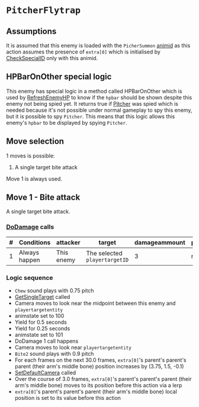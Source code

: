 # `PitcherFlytrap`

## Assumptions
It is assumed that this enemy is loaded with the `PicherSummon` [animid](../../../Enums%20and%20IDs/AnimIDs.md) as this action assumes the presence of `extra[0]` which is initialised by [CheckSpecialID](../../../Entities/EntityControl/Notable%20methods/CheckSpecialID.md) only with this animid.

## HPBarOnOther special logic
This enemy has special logic in a method called HPBarOnOther which is used by [RefreshEnemyHP](../../Visual%20rendering/RefreshEnemyHP.md) to know if the `hpbar` should be shown despite this enemy not being spied yet. It returns true if [Pitcher](Pitcher.md) was spied which is needed because it's not possible under normal gameplay to spy this enemy, but it is possible to spy `Pitcher`. This means that this logic allows this enemy's `hpbar` to be displayed by spying `Pitcher`.

## Move selection
1 moves is possible:

1. A single target bite attack

Move 1 is always used.

## Move 1 - Bite attack
A single target bite attack.

### [DoDamage](../../Damage%20pipeline/DoDamage.md) calls

|#|Conditions|attacker|target|damageammount|property|overrides|block|
|-:|---|---|---|---|---|---|---|
|1|Always happen|This enemy|The selected `playertargetID`|3|null|null|`commandsuccess`|

### Logic sequence

- `Chew` sound plays with 0.75 pitch
- [GetSingleTarget](../../Actors%20states/Targetting/GetRandomAvaliablePlayer.md#getsingletarget) called
- Camera moves to look near the midpoint between this enemy and `playertargetentity`
- animstate set to 100
- Yield for 0.5 seconds
- Yield for 0.25 seconds
- animstate set to 101
- DoDamage 1 call happens
- Camera moves to look near `playertargetentity`
- `Bite2` sound plays with 0.9 pitch
- For each frames on the next 30.0 frames, `extra[0]`'s parent's parent's parent (their arm's middle bone) position increases by (3.75, 1.5, -0.1)
- [SetDefaultCamera](../../Visual%20rendering/SetDefaultCamera.md) called
- Over the course of 3.0 frames, `extra[0]`'s parent's parent's parent (their arm's middle bone) moves to its position before this action via a lerp
-  `extra[0]`'s parent's parent's parent (their arm's middle bone) local position is set to its value before this action
